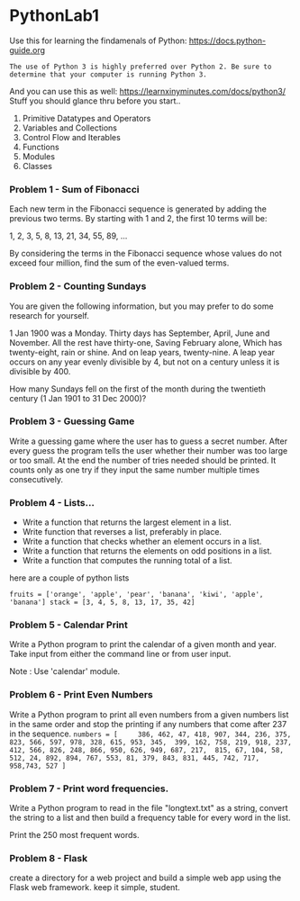 # PythonLab1

Use this for learning the findamenals of Python: https://docs.python-guide.org

`
The use of Python 3 is highly preferred over Python 2.
Be sure to determine that your computer is running Python 3.
`

And you can use this as well: https://learnxinyminutes.com/docs/python3/
Stuff you should glance thru before you start..

1. Primitive Datatypes and Operators
2. Variables and Collections
3. Control Flow and Iterables
4. Functions
5. Modules
6. Classes

### Problem 1 - Sum of Fibonacci

Each new term in the Fibonacci sequence is generated by adding the previous two terms. 
By starting with 1 and 2, the first 10 terms will be:

1, 2, 3, 5, 8, 13, 21, 34, 55, 89, ...

By considering the terms in the Fibonacci sequence whose values do not exceed four million, 
find the sum of the even-valued terms.

### Problem 2 - Counting Sundays

You are given the following information, but you may prefer to do some research for yourself.

1 Jan 1900 was a Monday.
Thirty days has September,
April, June and November.
All the rest have thirty-one,
Saving February alone,
Which has twenty-eight, rain or shine.
And on leap years, twenty-nine.
A leap year occurs on any year evenly divisible by 4, but not on a century unless it is divisible by 400.

How many Sundays fell on the first of the month during the twentieth century (1 Jan 1901 to 31 Dec 2000)?

### Problem 3 - Guessing Game

Write a guessing game where the user has to guess a secret number. 
After every guess the program tells the user whether their number was too large or too small. 
At the end the number of tries needed should be printed. 
It counts only as one try if they input the same number multiple times consecutively.

### Problem 4 - Lists...

* Write a function that returns the largest element in a list.
* Write function that reverses a list, preferably in place.
* Write a function that checks whether an element occurs in a list.
* Write a function that returns the elements on odd positions in a list.
* Write a function that computes the running total of a list.

here are a couple of python lists

`
 fruits = ['orange', 'apple', 'pear', 'banana', 'kiwi', 'apple', 'banana']
 stack = [3, 4, 5, 8, 13, 17, 35, 42]
 `
 
 ### Problem 5 - Calendar Print
 
Write a Python program to print the calendar of a given month and year. Take input from
either the command line or from user input.

Note : Use 'calendar' module.

### Problem 6 - Print Even Numbers

Write a Python program to print all even numbers from a given numbers list in the same order 
and stop the printing if any numbers that come after 237 in the sequence.
`
numbers = [    
    386, 462, 47, 418, 907, 344, 236, 375, 823, 566, 597, 978, 328, 615, 953, 345, 
    399, 162, 758, 219, 918, 237, 412, 566, 826, 248, 866, 950, 626, 949, 687, 217, 
    815, 67, 104, 58, 512, 24, 892, 894, 767, 553, 81, 379, 843, 831, 445, 742, 717, 
    958,743, 527
    ]
`

### Problem 7 - Print word frequencies.

Write a Python program to read in the file "longtext.txt" as
a string, convert the string to a list 
and then build a frequency table for every word in the list.

Print the 250 most frequent words.

### Problem 8 - Flask

create a directory for a web project and build a simple web app using the Flask web framework. keep it simple, student.
